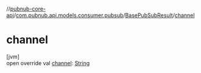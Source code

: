 //[pubnub-core-api](../../../index.md)/[com.pubnub.api.models.consumer.pubsub](../index.md)/[BasePubSubResult](index.md)/[channel](channel.md)

# channel

[jvm]\
open override val [channel](channel.md): [String](https://kotlinlang.org/api/latest/jvm/stdlib/kotlin/-string/index.html)
